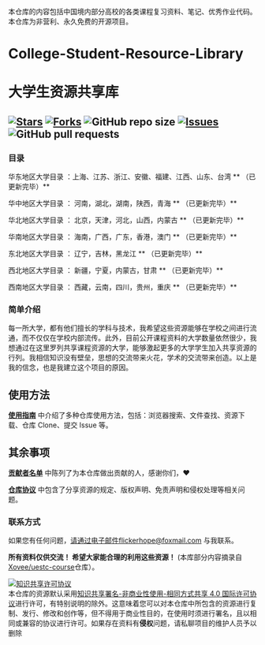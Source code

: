 本仓库的内容包括中国境内部分高校的各类课程复习资料、笔记、优秀作业代码。本仓库为非营利、永久免费的开源项目。
# College-Student-Resource-Library
# 大学生资源共享库
[![Stars](https://img.shields.io/github/stars/Knowledge-Sharers/College-Student-Resource-Library.svg)](https://github.com/Knowledge-Sharers/College-Student-Resource-Library/stargazers)
[![Forks](https://img.shields.io/github/forks/Knowledge-Sharers/College-Student-Resource-Library.svg)](https://github.com/Knowledge-Sharers/College-Student-Resource-Library/members)
![GitHub repo size](https://img.shields.io/github/repo-size/Knowledge-Sharers/College-Student-Resource-Library.svg)
[![Issues](https://img.shields.io/github/issues/Knowledge-Sharers/College-Student-Resource-Library.svg)]()
![GitHub pull requests](https://img.shields.io/github/issues-pr/Knowledge-Sharers/College-Student-Resource-Library.svg)
---
###  目录

华东地区大学目录 ：上海、江苏、浙江、安徽、福建、江西、山东、台湾  ** （已更新完毕）**

华中地区大学目录 ： 河南，湖北，湖南，陕西，青海 ** （已更新完毕）**

华北地区大学目录 ： 北京，天津，河北，山西，内蒙古 ** （已更新完毕）**

华南地区大学目录 ： 海南，广西，广东，香港，澳门 ** （已更新完毕）**

东北地区大学目录 ： 辽宁，吉林，黑龙江 ** （已更新完毕）**

西北地区大学目录 ： 新疆，宁夏，内蒙古，甘肃 ** （已更新完毕）**

西南地区大学目录 ： 西藏，云南，四川，贵州，重庆 ** （已更新完毕）**


### 简单介绍

每一所大学，都有他们擅长的学科与技术，我希望这些资源能够在学校之间进行流通，而不仅仅在学校内部流传。此外，目前公开课程资料的大学数量依然很少，我想通过在这里罗列共享课程资源的大学，能够激起更多的大学学生加入共享资源的行列。我相信知识没有壁垒，思想的交流带来火花，学术的交流带来创造。以上是我的信念，也是我建立这个项目的原因。

## 使用方法

[**使用指南**](https://github.com/Knowledge-Sharers/College-Student-Resource-Library/blob/main/assets/%E4%BD%BF%E7%94%A8%E6%8C%87%E5%8D%97.md) 中介绍了多种仓库使用方法，包括：浏览器搜索、文件查找、资源下载、仓库 Clone、提交 Issue 等。

## 其余事项

[**贡献者名单**](https://github.com/Knowledge-Sharers/College-Student-Resource-Library/blob/main/assets/%E8%B4%A1%E7%8C%AE%E8%80%85%E5%90%8D%E5%8D%95.md) 中陈列了为本仓库做出贡献的人，感谢你们，:heart:

[**仓库协议**](https://github.com/Knowledge-Sharers/College-Student-Resource-Library/blob/main/assets/%E4%BB%93%E5%BA%93%E5%8D%8F%E8%AE%AE.md) 中包含了分享资源的规定、版权声明、免责声明和侵权处理等相关问题。


### 联系方式

如果您有任何问题，请通过电子邮件flickerhope@foxmail.com 与我联系。


**所有资料仅供交流！ 希望大家能合理的利用这些资源！**
(本库部分内容摘录自 [Xovee/uestc-course](https://github.com/Xovee/uestc-course)仓库）。

<a rel="license" href="http://creativecommons.org/licenses/by-nc-sa/4.0/"><img alt="知识共享许可协议" style="border-width:0" src="https://i.creativecommons.org/l/by-nc-sa/4.0/88x31.png" /></a><br />本仓库的资源默认采用<a rel="license" href="http://creativecommons.org/licenses/by-nc-sa/4.0/deed.zh">知识共享署名-非商业性使用-相同方式共享 4.0 国际许可协议</a>进行许可，有特别说明的除外。这意味着您可以对本仓库中所包含的资源进行复制、发行、修改和创作等，但不得用于商业性目的，在使用时须进行署名，且以相同或兼容的协议进行许可。如果存在资料有**侵权**问题，请私聊项目的维护人员予以删除
